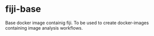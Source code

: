 # fiji-base
Base docker image containig fiji. To be used to create docker-images containing image analysis workflows.
